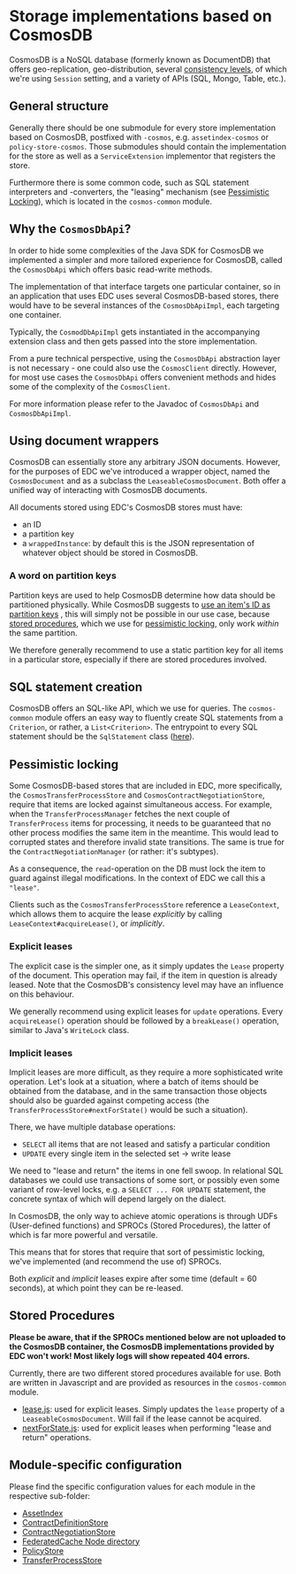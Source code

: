 # Storage implementations based on CosmosDB

CosmosDB is a NoSQL database (formerly known as DocumentDB) that offers geo-replication, geo-distribution, several
[consistency levels](https://docs.microsoft.com/en-us/azure/cosmos-db/consistency-levels), of which we're
using `Session` setting, and a variety of APIs (SQL, Mongo, Table, etc.).

## General structure

Generally there should be one submodule for every store implementation based on CosmosDB, postfixed with `-cosmos`,
e.g. `assetindex-cosmos` or `policy-store-cosmos`. Those submodules should contain the implementation for the
store as well as a `ServiceExtension` implementor that registers the store.

Furthermore there is some common code, such as SQL statement interpreters and -converters, the "leasing" mechanism (see
[Pessimistic Locking](README.md#pessimistic-locking)), which is located in the `cosmos-common` module.

## Why the `CosmosDbApi`?

In order to hide some complexities of the Java SDK for CosmosDB we implemented a simpler and more tailored experience
for CosmosDB, called the `CosmosDbApi` which offers basic read-write methods.

The implementation of that interface targets one particular container, so in an application that uses EDC uses several
CosmosDB-based stores, there would have to be several instances of the `CosmosDbApiImpl`, each targeting one container.

Typically, the `CosmodDbApiImpl` gets instantiated in the accompanying extension class and then gets passed into the
store
implementation.

From a pure technical perspective, using the `CosmosDbApi` abstraction layer is not necessary - one could also use
the `CosmosClient` directly. However, for most use cases the `CosmosDbApi` offers convenient methods and hides some of
the complexity of the `CosmosClient`.

For more information please refer to the Javadoc of `CosmosDbApi` and `CosmosDbApiImpl`.

## Using document wrappers

CosmosDB can essentially store any arbitrary JSON documents. However, for the purposes of EDC we've introduced a wrapper
object, named the `CosmosDocument` and as a subclass the `LeaseableCosmosDocument`. Both offer a unified way of
interacting with CosmosDB documents.

All documents stored using EDC's CosmosDB stores must have:

- an ID
- a partition key
- a `wrappedInstance`: by default this is the JSON representation of whatever object should be stored in CosmosDB.

### A word on partition keys

Partition keys are used to help CosmosDB determine how data should be partitioned physically.
While CosmosDB suggests
to [use an item's ID as partition keys](https://docs.microsoft.com/en-us/azure/cosmos-db/partitioning-overview#choose-partitionkey)
,
this will simply not be possible in our use case, because [stored procedures](README.md#stored-procedures), which we use
for [pessimistic locking](README.md#pessimistic-locking),
only work _within_ the same partition.

We therefore generally recommend to use a static partition key for all items in a particular store, especially if there
are stored procedures involved.

## SQL statement creation

CosmosDB offers an SQL-like API, which we use for queries. The `cosmos-common` module offers an easy way to fluently
create SQL statements from a `Criterion`, or rather, a `List<Criterion>`. The entrypoint to every SQL statement should
be the `SqlStatement`
class ([here](src/main/java/org/eclipse/dataspaceconnector/azure/cosmos/dialect/SqlStatement.java)).

## Pessimistic locking

Some CosmosDB-based stores that are included in EDC, more specifically, the `CosmosTransferProcessStore`
and `CosmosContractNegotiationStore`, require that items are locked against simultaneous access. For example, when
the `TransferProcessManager` fetches the next couple of `TransferProcess` items for processing, it needs to be
guaranteed that no other process
modifies the same item in the meantime. This would lead to corrupted states and therefore invalid state transitions.
The same is true for the `ContractNegotiationManager` (or rather: it's subtypes).

As a consequence, the `read`-operation on the DB must lock the item to guard against illegal modifications. In the
context
of EDC we call this a `"lease"`.

Clients such as the `CosmosTransferProcessStore` reference a `LeaseContext`, which allows them to acquire the lease
_explicitly_ by calling `LeaseContext#acquireLease()`, or _implicitly_.

### Explicit leases

The explicit case is the simpler one, as it simply updates the `Lease` property of the document. This operation may
fail, if the item
in question is already leased. Note that the CosmosDB's consistency level may have an influence on this behaviour.

We generally recommend using explicit leases for `update` operations. Every `acquireLease()` operation should be
followed by a
`breakLease()` operation, similar to Java's `WriteLock` class.

### Implicit leases

Implicit leases are more difficult, as they require a more sophisticated write operation. Let's look at a situation,
where a batch of items should be obtained from the database, and in the same transaction those objects should also be
guarded
against competing access (the `TransferProcessStore#nextForState()` would be such a situation).

There, we have multiple database operations:

- `SELECT` all items that are not leased and satisfy a particular condition
- `UPDATE` every single item in the selected set -> write lease

We need to "lease and return" the items in one fell swoop.
In relational SQL databases we could use transactions of some sort, or possibly even some variant
of row-level locks, e.g. a `SELECT ... FOR UPDATE` statement, the concrete syntax of which will depend largely on the
dialect.

In CosmosDB, the only way to achieve atomic operations is through UDFs (User-defined functions) and SPROCs (Stored
Procedures), the latter of which is far more powerful and versatile.

This means that for stores that require that sort of pessimistic locking, we've implemented (and recommend the use of)
SPROCs.

Both _explicit_ and _implicit_ leases expire after some time (default = 60 seconds), at which point they can be
re-leased.

## Stored Procedures

**Please be aware, that if the SPROCs mentioned below are not uploaded to the CosmosDB container, the CosmosDB
implementations provided by EDC won't work! Most likely logs will show repeated 404 errors.**

Currently, there are two different stored procedures available for use. Both are written in Javascript and are
provided as resources in the `cosmos-common` module.

- [lease.js](src/main/resources/lease.js): used for explicit leases. Simply updates the `lease` property
  of a `LeaseableCosmosDocument`.
  Will fail if the lease cannot be acquired.
- [nextForState.js](src/main/resources/nextForState.js): used for explicit leases when performing "lease
  and return" operations.

## Module-specific configuration

Please find the specific configuration values for each module in the respective sub-folder:

- [AssetIndex](../../../control-plane/store/cosmos/assetindex-cosmos/README.md)
- [ContractDefinitionStore](../../../control-plane/store/cosmos/contract-definition-store-cosmos/README.md)
- [ContractNegotiationStore](../../../control-plane/store/cosmos/contract-negotiation-store-cosmos/README.md)
- [FederatedCache Node directory](../../../federated-catalog/store/fcc-node-directory-cosmos/README.md)
- [PolicyStore](../../../control-plane/store/cosmos/policy-store-cosmos/README.md)
- [TransferProcessStore](../../../control-plane/store/cosmos/transfer-process-store-cosmos/README.md)
